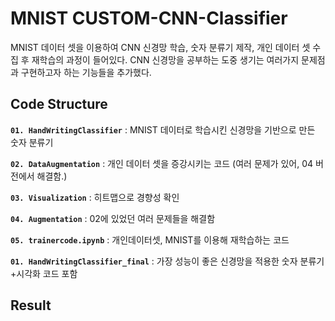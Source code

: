 # MNIST CUSTOM-CNN-Classifier

MNIST 데이터 셋을 이용하여 CNN 신경망 학습, 숫자 분류기 제작, 개인 데이터 셋 수집 후 재학습의 과정이 들어있다. CNN 신경망을 공부하는 도중 생기는 여러가지 문제점과 구현하고자 하는 기능들을 추가했다. 

## Code Structure

**`01. HandWritingClassifier`** : MNIST 데이터로 학습시킨 신경망을 기반으로 만든 숫자 분류기 

**`02. DataAugmentation`** : 개인 데이터 셋을 증강시키는 코드 (여러 문제가 있어, 04 버전에서 해결함.)

**`03. Visualization`** : 히트맵으로 경향성 확인

**`04. Augmentation`** : 02에 있었던 여러 문제들을 해결함 

**`05. trainercode.ipynb`** : 개인데이터셋, MNIST를 이용해 재학습하는 코드

**`01. HandWritingClassifier_final`** : 가장 성능이 좋은 신경망을 적용한 숫자 분류기+시각화 코드 포함

## Result

